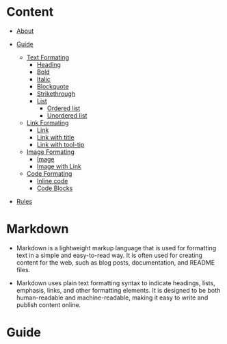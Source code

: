 # Content

- [About](#markdown)
- [Guide](#guide)
    - [Text Formating]()
        - [Heading]()
        - [Bold]()
        - [Italic]()
        - [Blockquote]()
        - [Strikethrough]()
        - [List]()
            - [Ordered list]()
            - [Unordered list]()
    - [Link Formating]()
        - [Link]()
        - [Link with title]()
        - [Link with tool-tip]()
    - [Image Formating]()
        - [Image]()
        - [Image with Link]()
    - [Code Formating]()
        - [Inline code]()
        - [Code Blocks]()

- [Rules]()
# Markdown

- Markdown is a lightweight markup language that is used for formatting text in a simple and easy-to-read way. It is often used for creating content for the web, such as blog posts, documentation, and README files. 

- Markdown uses plain text formatting syntax to indicate headings, lists, emphasis, links, and other formatting elements. It is designed to be both human-readable and machine-readable, making it easy to write and publish content online.
# Guide
